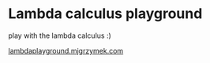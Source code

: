# Lambda calculus playground

play with the lambda calculus :)

[lambdaplayground.mjgrzymek.com](https://lambdaplayground.mjgrzymek.com/)
